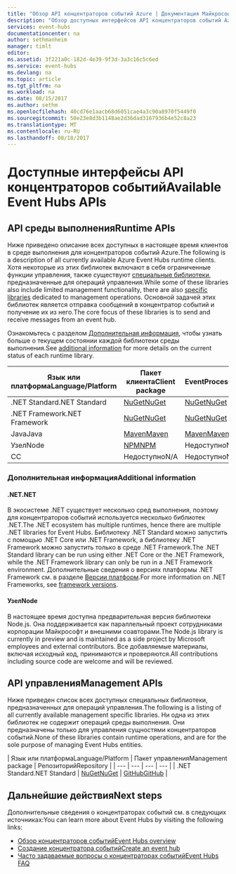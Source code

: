 ```yaml
---
title: "Обзор API концентраторов событий Azure | Документация Майкрософт"
description: "Обзор доступных интерфейсов API концентраторов событий Azure."
services: event-hubs
documentationcenter: na
author: sethmanheim
manager: timlt
editor: 
ms.assetid: 3f221a0c-182d-4e39-9f3d-3a3c16c5c6ed
ms.service: event-hubs
ms.devlang: na
ms.topic: article
ms.tgt_pltfrm: na
ms.workload: na
ms.date: 08/15/2017
ms.author: sethm
ms.openlocfilehash: 40cd76e1aacb68d6051cae4a3c90a8970f5449f0
ms.sourcegitcommit: 50e23e8d3b1148ae2d36dad3167936b4e52c8a23
ms.translationtype: MT
ms.contentlocale: ru-RU
ms.lasthandoff: 08/18/2017
---
```

# <a name="available-event-hubs-apis"></a><span data-ttu-id="e66e1-103">Доступные интерфейсы API концентраторов событий</span><span class="sxs-lookup"><span data-stu-id="e66e1-103">Available Event Hubs APIs</span></span>

## <a name="runtime-apis"></a><span data-ttu-id="e66e1-104">API среды выполнения</span><span class="sxs-lookup"><span data-stu-id="e66e1-104">Runtime APIs</span></span>

<span data-ttu-id="e66e1-105">Ниже приведено описание всех доступных в настоящее время клиентов в среде выполнения для концентраторов событий Azure.</span><span class="sxs-lookup"><span data-stu-id="e66e1-105">The following is a description of all currently available Azure Event Hubs runtime clients.</span></span> <span data-ttu-id="e66e1-106">Хотя некоторые из этих библиотек включают в себя ограниченные функции управления, также существуют [специальные библиотеки](#management-apis), предназначенные для операций управления.</span><span class="sxs-lookup"><span data-stu-id="e66e1-106">While some of these libraries also include limited management functionality, there are also [specific libraries](#management-apis) dedicated to management operations.</span></span> <span data-ttu-id="e66e1-107">Основной задачей этих библиотек является отправка сообщений в концентратор событий и получение их из него.</span><span class="sxs-lookup"><span data-stu-id="e66e1-107">The core focus of these libraries is to send and receive messages from an event hub.</span></span>

<span data-ttu-id="e66e1-108">Ознакомьтесь с разделом [Дополнительная информация](#additional-information), чтобы узнать больше о текущем состоянии каждой библиотеки среды выполнения.</span><span class="sxs-lookup"><span data-stu-id="e66e1-108">See [additional information](#additional-information) for more details on the current status of each runtime library.</span></span>

| <span data-ttu-id="e66e1-109">Язык или платформа</span><span class="sxs-lookup"><span data-stu-id="e66e1-109">Language/Platform</span></span> | <span data-ttu-id="e66e1-110">Пакет клиента</span><span class="sxs-lookup"><span data-stu-id="e66e1-110">Client package</span></span> | <span data-ttu-id="e66e1-111">Пакет EventProcessorHost</span><span class="sxs-lookup"><span data-stu-id="e66e1-111">EventProcessorHost package</span></span> | <span data-ttu-id="e66e1-112">Репозиторий</span><span class="sxs-lookup"><span data-stu-id="e66e1-112">Repository</span></span> |
| --- | --- | --- | --- |
| <span data-ttu-id="e66e1-113">.NET Standard</span><span class="sxs-lookup"><span data-stu-id="e66e1-113">.NET Standard</span></span> | [<span data-ttu-id="e66e1-114">NuGet</span><span class="sxs-lookup"><span data-stu-id="e66e1-114">NuGet</span></span>](https://www.nuget.org/packages/Microsoft.Azure.EventHubs/) | [<span data-ttu-id="e66e1-115">NuGet</span><span class="sxs-lookup"><span data-stu-id="e66e1-115">NuGet</span></span>](https://www.nuget.org/packages/Microsoft.Azure.EventHubs.Processor/) | [<span data-ttu-id="e66e1-116">GitHub</span><span class="sxs-lookup"><span data-stu-id="e66e1-116">GitHub</span></span>](https://github.com/azure/azure-event-hubs-dotnet) |
| <span data-ttu-id="e66e1-117">.NET Framework</span><span class="sxs-lookup"><span data-stu-id="e66e1-117">.NET Framework</span></span> | [<span data-ttu-id="e66e1-118">NuGet</span><span class="sxs-lookup"><span data-stu-id="e66e1-118">NuGet</span></span>](https://www.nuget.org/packages/WindowsAzure.ServiceBus/) | [<span data-ttu-id="e66e1-119">NuGet</span><span class="sxs-lookup"><span data-stu-id="e66e1-119">NuGet</span></span>](https://www.nuget.org/packages/Microsoft.Azure.ServiceBus.EventProcessorHost/) | <span data-ttu-id="e66e1-120">Недоступно</span><span class="sxs-lookup"><span data-stu-id="e66e1-120">N/A</span></span> |
| <span data-ttu-id="e66e1-121">Java</span><span class="sxs-lookup"><span data-stu-id="e66e1-121">Java</span></span> | [<span data-ttu-id="e66e1-122">Maven</span><span class="sxs-lookup"><span data-stu-id="e66e1-122">Maven</span></span>](https://search.maven.org/#search%7Cga%7C1%7Ca%3A%22azure-eventhubs%22) | [<span data-ttu-id="e66e1-123">Maven</span><span class="sxs-lookup"><span data-stu-id="e66e1-123">Maven</span></span>](https://search.maven.org/#search%7Cga%7C1%7Ca%3A%22azure-eventhubs-eph%22) | [<span data-ttu-id="e66e1-124">GitHub</span><span class="sxs-lookup"><span data-stu-id="e66e1-124">GitHub</span></span>](https://github.com/Azure/azure-event-hubs-java) |
| <span data-ttu-id="e66e1-125">Узел</span><span class="sxs-lookup"><span data-stu-id="e66e1-125">Node</span></span> | [<span data-ttu-id="e66e1-126">NPM</span><span class="sxs-lookup"><span data-stu-id="e66e1-126">NPM</span></span>](https://www.npmjs.com/package/azure-event-hubs) | <span data-ttu-id="e66e1-127">Недоступно</span><span class="sxs-lookup"><span data-stu-id="e66e1-127">N/A</span></span> | [<span data-ttu-id="e66e1-128">GitHub</span><span class="sxs-lookup"><span data-stu-id="e66e1-128">GitHub</span></span>](https://github.com/Azure/azure-event-hubs-node) |
| <span data-ttu-id="e66e1-129">C</span><span class="sxs-lookup"><span data-stu-id="e66e1-129">C</span></span> | <span data-ttu-id="e66e1-130">Недоступно</span><span class="sxs-lookup"><span data-stu-id="e66e1-130">N/A</span></span> | <span data-ttu-id="e66e1-131">Недоступно</span><span class="sxs-lookup"><span data-stu-id="e66e1-131">N/A</span></span> | [<span data-ttu-id="e66e1-132">GitHub</span><span class="sxs-lookup"><span data-stu-id="e66e1-132">GitHub</span></span>](https://github.com/Azure/azure-event-hubs-c) |

### <a name="additional-information"></a><span data-ttu-id="e66e1-133">Дополнительная информация</span><span class="sxs-lookup"><span data-stu-id="e66e1-133">Additional information</span></span>

#### <a name="net"></a><span data-ttu-id="e66e1-134">.NET</span><span class="sxs-lookup"><span data-stu-id="e66e1-134">.NET</span></span>
<span data-ttu-id="e66e1-135">В экосистеме .NET существует несколько сред выполнения, поэтому для концентраторов событий используется несколько библиотек .NET.</span><span class="sxs-lookup"><span data-stu-id="e66e1-135">The .NET ecosystem has multiple runtimes, hence there are multiple .NET libraries for Event Hubs.</span></span> <span data-ttu-id="e66e1-136">Библиотеку .NET Standard можно запустить с помощью .NET Core или .NET Framework, а библиотеку .NET Framework можно запустить только в среде .NET Framework.</span><span class="sxs-lookup"><span data-stu-id="e66e1-136">The .NET Standard library can be run using either .NET Core or the .NET Framework, while the .NET Framework library can only be run in a .NET Framework environment.</span></span> <span data-ttu-id="e66e1-137">Дополнительные сведения о версиях платформы .NET Framework см. в разделе [Версии платформ](https://docs.microsoft.com/dotnet/articles/standard/frameworks#framework-versions).</span><span class="sxs-lookup"><span data-stu-id="e66e1-137">For more information on .NET Frameworks, see [framework versions](https://docs.microsoft.com/dotnet/articles/standard/frameworks#framework-versions).</span></span>

#### <a name="node"></a><span data-ttu-id="e66e1-138">Узел</span><span class="sxs-lookup"><span data-stu-id="e66e1-138">Node</span></span>

<span data-ttu-id="e66e1-139">В настоящее время доступна предварительная версия библиотеки Node.js. Она поддерживается как параллельный проект сотрудниками корпорации Майкрософт и внешними соавторами.</span><span class="sxs-lookup"><span data-stu-id="e66e1-139">The Node.js library is currently in preview and is maintained as a side project by Microsoft employees and external contributors.</span></span> <span data-ttu-id="e66e1-140">Все добавляемые материалы, включая исходный код, принимаются и проверяются.</span><span class="sxs-lookup"><span data-stu-id="e66e1-140">All contributions including source code are welcome and will be reviewed.</span></span>

## <a name="management-apis"></a><span data-ttu-id="e66e1-141">API управления</span><span class="sxs-lookup"><span data-stu-id="e66e1-141">Management APIs</span></span>

<span data-ttu-id="e66e1-142">Ниже приведен список всех доступных специальных библиотеки, предназначенных для операций управления.</span><span class="sxs-lookup"><span data-stu-id="e66e1-142">The following is a listing of all currently available management specific libraries.</span></span> <span data-ttu-id="e66e1-143">Ни одна из этих библиотек не содержит операций среды выполнения. Они предназначены только для управления сущностями концентраторов событий.</span><span class="sxs-lookup"><span data-stu-id="e66e1-143">None of these libraries contain runtime operations, and are for the sole purpose of managing Event Hubs entities.</span></span>

| <span data-ttu-id="e66e1-144">Язык или платформа</span><span class="sxs-lookup"><span data-stu-id="e66e1-144">Language/Platform</span></span> | <span data-ttu-id="e66e1-145">Пакет управления</span><span class="sxs-lookup"><span data-stu-id="e66e1-145">Management package</span></span> | <span data-ttu-id="e66e1-146">Репозиторий</span><span class="sxs-lookup"><span data-stu-id="e66e1-146">Repository</span></span> |
| --- | --- | --- | --- |
| <span data-ttu-id="e66e1-147">.NET Standard</span><span class="sxs-lookup"><span data-stu-id="e66e1-147">.NET Standard</span></span> | [<span data-ttu-id="e66e1-148">NuGet</span><span class="sxs-lookup"><span data-stu-id="e66e1-148">NuGet</span></span>](https://www.nuget.org/packages/Microsoft.Azure.Management.EventHub) | [<span data-ttu-id="e66e1-149">GitHub</span><span class="sxs-lookup"><span data-stu-id="e66e1-149">GitHub</span></span>](https://github.com/Azure/azure-sdk-for-net/tree/AutoRest/src/ResourceManagement/EventHub) |

## <a name="next-steps"></a><span data-ttu-id="e66e1-150">Дальнейшие действия</span><span class="sxs-lookup"><span data-stu-id="e66e1-150">Next steps</span></span>
<span data-ttu-id="e66e1-151">Дополнительные сведения о концентраторах событий см. в следующих источниках:</span><span class="sxs-lookup"><span data-stu-id="e66e1-151">You can learn more about Event Hubs by visiting the following links:</span></span>

* [<span data-ttu-id="e66e1-152">Обзор концентраторов событий</span><span class="sxs-lookup"><span data-stu-id="e66e1-152">Event Hubs overview</span></span>](event-hubs-what-is-event-hubs.md)
* [<span data-ttu-id="e66e1-153">Создание концентратора событий</span><span class="sxs-lookup"><span data-stu-id="e66e1-153">Create an event hub</span></span>](event-hubs-create.md)
* [<span data-ttu-id="e66e1-154">Часто задаваемые вопросы о концентраторах событий</span><span class="sxs-lookup"><span data-stu-id="e66e1-154">Event Hubs FAQ</span></span>](event-hubs-faq.md)